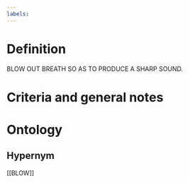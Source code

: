 ```yaml
---
labels: 
---
```


# Definition
BLOW OUT BREATH SO AS TO PRODUCE A SHARP SOUND.
# Criteria and general notes
# Ontology

## Hypernym
[[BLOW]]